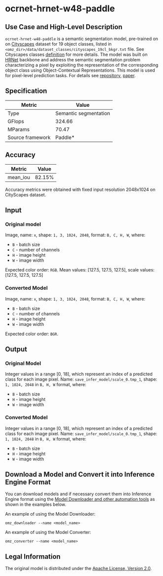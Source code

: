 # ocrnet-hrnet-w48-paddle

## Use Case and High-Level Description

`ocrnet-hrnet-w48-paddle` is a semantic segmentation model, pre-trained on on [Cityscapes](https://www.cityscapes-dataset.com) dataset for 19 object classes, listed in `<omz_dir>/data/dataset_classes/cityscapes_19cl_bkgr.txt` file. See Cityscapes classes [definition](https://www.cityscapes-dataset.com/dataset-overview) for more details. The model was built on [HRNet](https://arxiv.org/abs/1904.04514) backbone and address the semantic segmentation problem characterizing a pixel by exploiting the representation of the corresponding object class using Object-Contextual Representations. This model is used for pixel-level prediction tasks. For details see [repository](https://github.com/PaddlePaddle/PaddleSeg/tree/release/2.3/configs/ocrnet), [paper](https://arxiv.org/abs/1909.11065).

## Specification

| Metric            | Value                |
|-------------------|----------------------|
| Type              | Semantic segmentation|
| GFlops            | 324.66               |
| MParams           | 70.47                |
| Source framework  | Paddle\*             |

## Accuracy

| Metric    | Value |
| --------- | ----- |
| mean_iou  | 82.15%|

Accuracy metrics were obtained with fixed input resolution 2048x1024 on CityScapes dataset.

## Input

### Original model

Image, name: `x`, shape: `1, 3, 1024, 2048`, format: `B, C, H, W`, where:

- `B` - batch size
- `C` - number of channels
- `H` - image height
- `W` - image width

Expected color order: `RGB`.
Mean values: [127.5, 127.5, 127.5], scale values: [127.5, 127.5, 127.5]

### Converted Model

Image, name: `x`, shape: `1, 3, 1024, 2048`, format: `B, C, H, W`, where:

- `B` - batch size
- `C` - number of channels
- `H` - image height
- `W` - image width

Expected color order: `BGR`.

## Output

### Original Model

Integer values in a range [0, 18], which represent an index of a predicted class for each image pixel. Name: `save_infer_model/scale_0.tmp_1`, shape: `1, 1024, 2048` in `B, H, W` format, where:

- `B` - batch size
- `H` - image height
- `W` - image width

### Converted Model

Integer values in a range [0, 18], which represent an index of a predicted class for each image pixel. Name: `save_infer_model/scale_0.tmp_1`, shape: `1, 1024, 2048` in `B, H, W` format, where:

- `B` - batch size
- `H` - image height
- `W` - image width

## Download a Model and Convert it into Inference Engine Format

You can download models and if necessary convert them into Inference Engine format using the [Model Downloader and other automation tools](../../../tools/model_tools/README.md) as shown in the examples below.

An example of using the Model Downloader:
```
omz_downloader --name <model_name>
```

An example of using the Model Converter:
```
omz_converter --name <model_name>
```

## Legal Information

The original model is distributed under the
[Apache License, Version 2.0](https://github.com/PaddlePaddle/PaddleSeg/blob/release/2.3/LICENSE).
